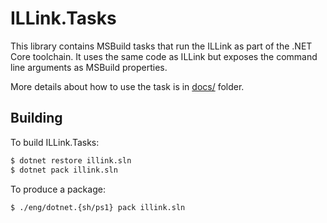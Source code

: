 # ILLink.Tasks

This library contains MSBuild tasks that run the ILLink as part of the .NET Core toolchain. It uses the same code as ILLink but exposes the command line arguments as MSBuild properties.

More details about how to use the task is in [docs/](/docs/illink-tasks.md) folder.

## Building

To build ILLink.Tasks:

```sh
$ dotnet restore illink.sln
$ dotnet pack illink.sln
```

To produce a package:
```sh
$ ./eng/dotnet.{sh/ps1} pack illink.sln
```
